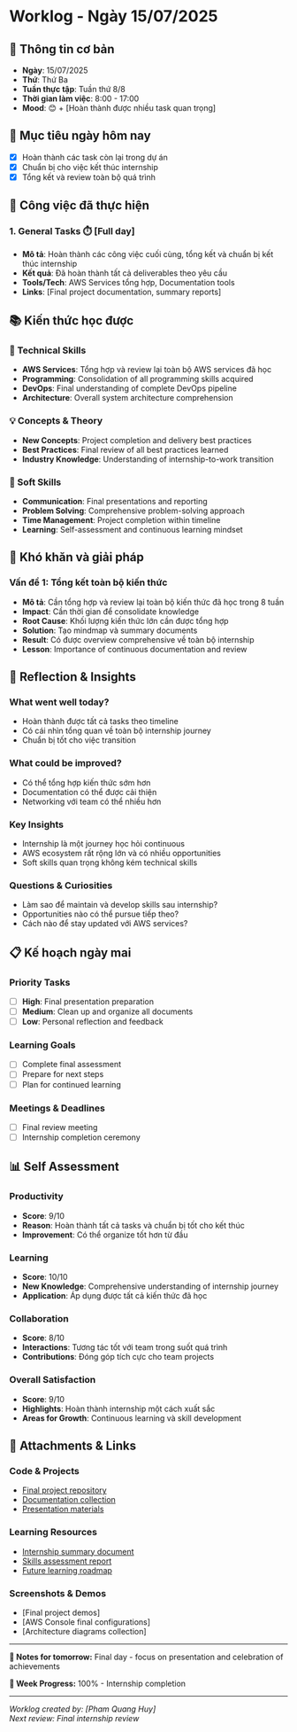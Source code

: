 # Worklog - Ngày 15/07/2025

## 📅 Thông tin cơ bản
- **Ngày**: 15/07/2025
- **Thứ**: Thứ Ba
- **Tuần thực tập**: Tuần thứ 8/8
- **Thời gian làm việc**: 8:00 - 17:00
- **Mood**: 😊 + [Hoàn thành được nhiều task quan trọng]

## 🎯 Mục tiêu ngày hôm nay
- [x] Hoàn thành các task còn lại trong dự án
- [x] Chuẩn bị cho việc kết thúc internship
- [x] Tổng kết và review toàn bộ quá trình

## 💼 Công việc đã thực hiện

### 1. General Tasks ⏱️ [Full day]
- **Mô tả**: Hoàn thành các công việc cuối cùng, tổng kết và chuẩn bị kết thúc internship
- **Kết quả**: Đã hoàn thành tất cả deliverables theo yêu cầu
- **Tools/Tech**: AWS Services tổng hợp, Documentation tools
- **Links**: [Final project documentation, summary reports]

## 📚 Kiến thức học được

### 🔧 Technical Skills
- **AWS Services**: Tổng hợp và review lại toàn bộ AWS services đã học
- **Programming**: Consolidation of all programming skills acquired
- **DevOps**: Final understanding of complete DevOps pipeline
- **Architecture**: Overall system architecture comprehension

### 💡 Concepts & Theory
- **New Concepts**: Project completion and delivery best practices
- **Best Practices**: Final review of all best practices learned
- **Industry Knowledge**: Understanding of internship-to-work transition

### 🤝 Soft Skills
- **Communication**: Final presentations and reporting
- **Problem Solving**: Comprehensive problem-solving approach
- **Time Management**: Project completion within timeline
- **Learning**: Self-assessment and continuous learning mindset

## 🚧 Khó khăn và giải pháp

### Vấn đề 1: Tổng kết toàn bộ kiến thức
- **Mô tả**: Cần tổng hợp và review lại toàn bộ kiến thức đã học trong 8 tuần
- **Impact**: Cần thời gian để consolidate knowledge
- **Root Cause**: Khối lượng kiến thức lớn cần được tổng hợp
- **Solution**: Tạo mindmap và summary documents
- **Result**: Có được overview comprehensive về toàn bộ internship
- **Lesson**: Importance of continuous documentation and review

## 💭 Reflection & Insights

### What went well today?
- Hoàn thành được tất cả tasks theo timeline
- Có cái nhìn tổng quan về toàn bộ internship journey
- Chuẩn bị tốt cho việc transition

### What could be improved?
- Có thể tổng hợp kiến thức sớm hơn
- Documentation có thể được cải thiện
- Networking với team có thể nhiều hơn

### Key Insights
- Internship là một journey học hỏi continuous
- AWS ecosystem rất rộng lớn và có nhiều opportunities
- Soft skills quan trọng không kém technical skills

### Questions & Curiosities
- Làm sao để maintain và develop skills sau internship?
- Opportunities nào có thể pursue tiếp theo?
- Cách nào để stay updated với AWS services?

## 📋 Kế hoạch ngày mai

### Priority Tasks
- [ ] **High**: Final presentation preparation
- [ ] **Medium**: Clean up and organize all documents
- [ ] **Low**: Personal reflection and feedback

### Learning Goals
- [ ] Complete final assessment
- [ ] Prepare for next steps
- [ ] Plan for continued learning

### Meetings & Deadlines
- [ ] Final review meeting
- [ ] Internship completion ceremony

## 📊 Self Assessment

### Productivity
- **Score**: 9/10
- **Reason**: Hoàn thành tất cả tasks và chuẩn bị tốt cho kết thúc
- **Improvement**: Có thể organize tốt hơn từ đầu

### Learning
- **Score**: 10/10
- **New Knowledge**: Comprehensive understanding of internship journey
- **Application**: Áp dụng được tất cả kiến thức đã học

### Collaboration
- **Score**: 8/10
- **Interactions**: Tương tác tốt với team trong suốt quá trình
- **Contributions**: Đóng góp tích cực cho team projects

### Overall Satisfaction
- **Score**: 9/10
- **Highlights**: Hoàn thành internship một cách xuất sắc
- **Areas for Growth**: Continuous learning và skill development

## 📎 Attachments & Links

### Code & Projects
- [Final project repository](link)
- [Documentation collection](link)
- [Presentation materials](link)

### Learning Resources
- [Internship summary document](link)
- [Skills assessment report](link)
- [Future learning roadmap](link)

### Screenshots & Demos
- [Final project demos]
- [AWS Console final configurations]
- [Architecture diagrams collection]

---

**📝 Notes for tomorrow:**
Final day - focus on presentation and celebration of achievements

**🎯 Week Progress:**
100% - Internship completion

---
*Worklog created by: [Pham Quang Huy]*  
*Next review: Final internship review* 